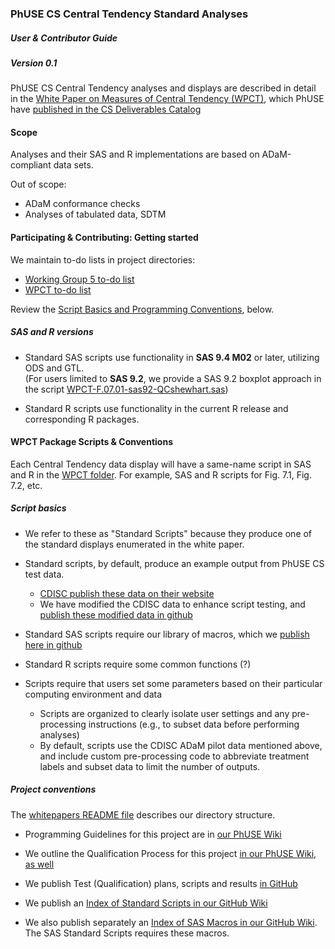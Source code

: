 ### PhUSE CS Central Tendency Standard Analyses
##### User & Contributor Guide
##### Version 0.1

PhUSE CS Central Tendency analyses and displays are described in detail in the [White Paper on Measures of Central Tendency (WPCT)](http://www.phusewiki.org/wiki/images/4/48/CSS_WhitePaper_CentralTendency_v1.0.pdf), which PhUSE have [published in the CS Deliverables Catalog](http://www.phuse.eu/CSS-deliverables.aspx)

#### Scope

Analyses and their SAS and R implementations are based on ADaM-compliant data sets.

Out of scope:
* ADaM conformance checks
* Analyses of tabulated data, SDTM

#### Participating & Contributing: Getting started

We maintain to-do lists in project directories:
* [Working Group 5 to-do list](https://github.com/phuse-org/phuse-scripts)
* [WPCT to-do list](https://github.com/phuse-org/phuse-scripts/blob/master/whitepapers/WPCT/TODO.md)

Review the [Script Basics and Programming Conventions](#wpct-package-scripts--conventions), below.

##### SAS and R versions

* Standard SAS scripts use functionality in **SAS 9.4 M02** or later, utilizing ODS and GTL.<br/>(For users limited to **SAS 9.2**, we provide a SAS 9.2 boxplot approach in the script [WPCT-F.07.01-sas92-QCshewhart.sas](https://github.com/phuse-org/phuse-scripts/blob/master/whitepapers/WPCT/WPCT-F.07.01-sas92-QCshewhart.sas))

* Standard R scripts use functionality in the current R release and corresponding R packages.

#### WPCT Package Scripts & Conventions

Each Central Tendency data display will have a same-name script in SAS and R in the [WPCT folder](https://github.com/phuse-org/phuse-scripts/tree/master/whitepapers/WPCT). For example, SAS and R scripts for Fig. 7.1, Fig. 7.2, etc.

##### Script basics

  * We refer to these as "Standard Scripts" because they produce one of the standard displays enumerated in the white paper.
  
  * Standard scripts, by default, produce an example output from PhUSE CS test data.
    * [CDISC publish these data on their website](http://www.cdisc.org/sdtmadam-pilot-project)
    * We have modified the CDISC data to enhance script testing, and [publish these modified data in github](https://github.com/phuse-org/phuse-scripts/tree/master/data/adam/cdisc)
  
  * Standard SAS scripts require our library of macros, which we [publish here in github](https://github.com/phuse-org/phuse-scripts/tree/master/whitepapers/utilities)
  
  * Standard R scripts require some common functions (?)
  
  * Scripts require that users set some parameters based on their particular computing environment and data
    * Scripts are organized to clearly isolate user settings and any pre-processing instructions (e.g., to subset data before performing analyses)
    * By default, scripts use the CDISC ADaM pilot data mentioned above, and include custom pre-processing code to abbreviate treatment labels and subset data to limit the number of outputs.

##### Project conventions

The [whitepapers README file](https://github.com/phuse-org/phuse-scripts/tree/master/whitepapers) describes our directory structure.

  * Programming Guidelines for this project are in [our PhUSE Wiki](http://www.phusewiki.org/wiki/index.php?title=WG5_P02_Programming_Guidelines)

  * We outline the Qualification Process for this project [in our PhUSE Wiki, as well](http://www.phusewiki.org/wiki/index.php?title=WG5_Project_02#Qualification_Process)

  * We publish Test (Qualification) plans, scripts and results [in GitHub](https://github.com/phuse-org/phuse-scripts/tree/master/whitepapers/qualification)
  
  * We publish an [Index of Standard Scripts in our GitHub Wiki](https://github.com/phuse-org/phuse-scripts/wiki/Standard-Script-Index)
  
  * We also publish separately an [Index of SAS Macros in our GitHub Wiki](https://github.com/phuse-org/phuse-scripts/wiki/Utility-Macro-Index-(SAS)). The SAS Standard Scripts requires these macros.
